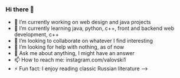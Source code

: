### Hi there 👋

<!--
**valovski/valovski** is a ✨ _special_ ✨ repository because its `README.md` (this file) appears on your GitHub profile.

Here are some ideas to get you started:
-->
- 🔭 I’m currently working on web design and java projects
- 🌱 I’m currently learning java, python, c++, front and backend web development, c++
- 👯 I’m looking to collaborate on whatever I find interesting
- 🤔 I’m looking for help with nothing, as of now
- 💬 Ask me about anything, I might have an answer
- 📫 How to reach me: instagram.com/valovski1
- ⚡ Fun fact: I enjoy reading classic Russian literature
-->
